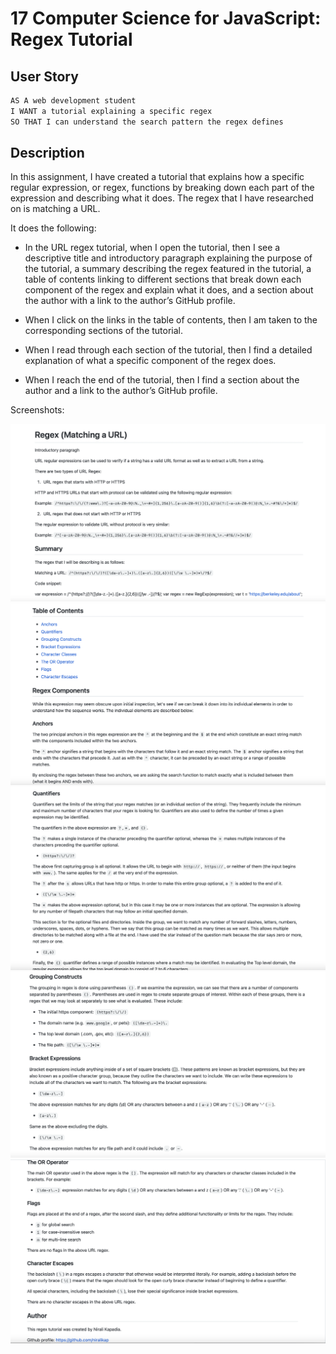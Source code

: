 # 17 Computer Science for JavaScript: Regex Tutorial

## User Story

```md
AS A web development student
I WANT a tutorial explaining a specific regex
SO THAT I can understand the search pattern the regex defines
```

## Description

In this assignment, I have created a tutorial that explains how a specific regular expression, or regex, functions by breaking down each part of the expression and describing what it does. The regex that I have researched on is matching a URL.

It does the following:

- In the URL regex tutorial, when I open the tutorial, then I see a descriptive title and introductory paragraph explaining the purpose of the tutorial, a summary describing the regex featured in the tutorial, a table of contents linking to different sections that break down each component of the regex and explain what it does, and a section about the author with a link to the author’s GitHub profile.

- When I click on the links in the table of contents, then I am taken to the corresponding sections of the tutorial.

- When I read through each section of the tutorial, then I find a detailed explanation of what a specific component of the regex does.

- When I reach the end of the tutorial, then I find a section about the author and a link to the author’s GitHub profile.

Screenshots:

![Image](./Develop/assets/images/image1.jpg)
![Image](./Develop/assets/images/image2.jpg)
![Image](./Develop/assets/images/image3.jpg)
![Image](./Develop/assets/images/image4.jpg)
![Image](./Develop/assets/images/image5.jpg)